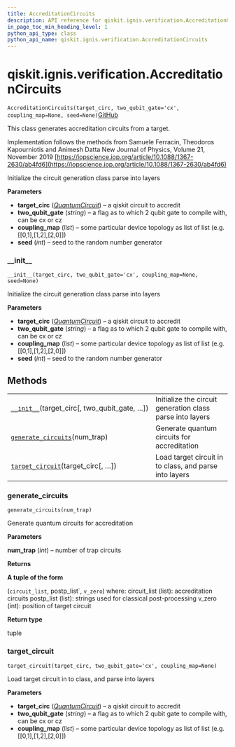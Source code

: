 ```yaml
---
title: AccreditationCircuits
description: API reference for qiskit.ignis.verification.AccreditationCircuits
in_page_toc_min_heading_level: 1
python_api_type: class
python_api_name: qiskit.ignis.verification.AccreditationCircuits
---
```


# qiskit.ignis.verification.AccreditationCircuits

<span id="qiskit.ignis.verification.AccreditationCircuits" />

`AccreditationCircuits(target_circ, two_qubit_gate='cx', coupling_map=None, seed=None)`[GitHub](https://github.com/qiskit-community/qiskit-ignis/tree/stable/0.6/qiskit/ignis/verification/accreditation/circuits.py "view source code")

This class generates accreditation circuits from a target.

Implementation follows the methods from Samuele Ferracin, Theodoros Kapourniotis and Animesh Datta New Journal of Physics, Volume 21, November 2019 [https://iopscience.iop.org/article/10.1088/1367-2630/ab4fd6](https://iopscience.iop.org/article/10.1088/1367-2630/ab4fd6)

Initialize the circuit generation class parse into layers

**Parameters**

*   **target\_circ** ([*QuantumCircuit*](qiskit.circuit.QuantumCircuit "qiskit.circuit.QuantumCircuit")) – a qiskit circuit to accredit
*   **two\_qubit\_gate** (*string*) – a flag as to which 2 qubit gate to compile with, can be cx or cz
*   **coupling\_map** (*list*) – some particular device topology as list of list (e.g. \[\[0,1],\[1,2],\[2,0]])
*   **seed** (*int*) – seed to the random number generator

### \_\_init\_\_

<span id="qiskit.ignis.verification.AccreditationCircuits.__init__" />

`__init__(target_circ, two_qubit_gate='cx', coupling_map=None, seed=None)`

Initialize the circuit generation class parse into layers

**Parameters**

*   **target\_circ** ([*QuantumCircuit*](qiskit.circuit.QuantumCircuit "qiskit.circuit.QuantumCircuit")) – a qiskit circuit to accredit
*   **two\_qubit\_gate** (*string*) – a flag as to which 2 qubit gate to compile with, can be cx or cz
*   **coupling\_map** (*list*) – some particular device topology as list of list (e.g. \[\[0,1],\[1,2],\[2,0]])
*   **seed** (*int*) – seed to the random number generator

## Methods

|                                                                                                                                                                          |                                                           |
| ------------------------------------------------------------------------------------------------------------------------------------------------------------------------ | --------------------------------------------------------- |
| [`__init__`](#qiskit.ignis.verification.AccreditationCircuits.__init__ "qiskit.ignis.verification.AccreditationCircuits.__init__")(target\_circ\[, two\_qubit\_gate, …]) | Initialize the circuit generation class parse into layers |
| [`generate_circuits`](#qiskit.ignis.verification.AccreditationCircuits.generate_circuits "qiskit.ignis.verification.AccreditationCircuits.generate_circuits")(num\_trap) | Generate quantum circuits for accreditation               |
| [`target_circuit`](#qiskit.ignis.verification.AccreditationCircuits.target_circuit "qiskit.ignis.verification.AccreditationCircuits.target_circuit")(target\_circ\[, …]) | Load target circuit in to class, and parse into layers    |

### generate\_circuits

<span id="qiskit.ignis.verification.AccreditationCircuits.generate_circuits" />

`generate_circuits(num_trap)`

Generate quantum circuits for accreditation

**Parameters**

**num\_trap** (*int*) – number of trap circuits

**Returns**

**A tuple of the form**

(`circuit_list`, postp\_list\`, `v_zero`) where: circuit\_list (list): accreditation circuits postp\_list (list): strings used for classical post-processing v\_zero (int): position of target circuit

**Return type**

tuple

### target\_circuit

<span id="qiskit.ignis.verification.AccreditationCircuits.target_circuit" />

`target_circuit(target_circ, two_qubit_gate='cx', coupling_map=None)`

Load target circuit in to class, and parse into layers

**Parameters**

*   **target\_circ** ([*QuantumCircuit*](qiskit.circuit.QuantumCircuit "qiskit.circuit.QuantumCircuit")) – a qiskit circuit to accredit
*   **two\_qubit\_gate** (*string*) – a flag as to which 2 qubit gate to compile with, can be cx or cz
*   **coupling\_map** (*list*) – some particular device topology as list of list (e.g. \[\[0,1],\[1,2],\[2,0]])

